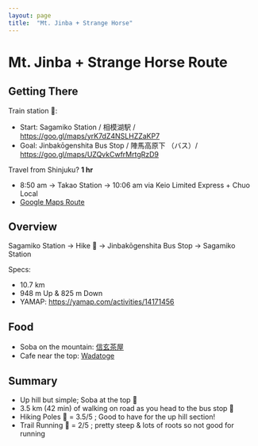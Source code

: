 ```yaml
---
layout: page
title:  "Mt. Jinba + Strange Horse"
---
```


# Mt. Jinba + Strange Horse Route

## Getting There
Train station 🚉:  
* Start: Sagamiko Station / 相模湖駅 / <https://goo.gl/maps/yrK7dZ4NSLHZZaKP7>
* Goal: Jinbakōgenshita Bus Stop / 陣馬高原下 （バス）/ <https://goo.gl/maps/UZQvkCwfrMrtgRzD9>

Travel from Shinjuku?  **1 hr**
* 8:50 am -> Takao Station -> 10:06 am via Keio Limited Express + Chuo Local
* [Google Maps Route](https://goo.gl/maps/wDYrWP4tJHd95dtU6)

## Overview
Sagamiko Station -> Hike 🥾 -> Jinbakōgenshita Bus Stop -> Sagamiko Station

Specs:
* 10.7 km
* 948 m Up & 825 m Down
* YAMAP: <https://yamap.com/activities/14171456>

## Food
* Soba on the mountain: [信玄茶屋](https://goo.gl/maps/dTapUF7J6oNMd3198)
* Cafe near the top: [Wadatoge](https://goo.gl/maps/JyZjdFXxfFcRX1Sv8)

## Summary
* Up hill but simple; Soba at the top 💪
* 3.5 km (42 min) of walking on road as you head to the bus stop 🥲
* Hiking Poles 🔧 = 3.5/5 ; Good to have for the up hill section!
* Trail Running 👟 = 2/5 ; pretty steep & lots of roots so not good for running
